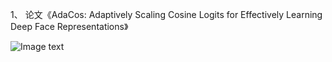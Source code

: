 1、 论文《AdaCos: Adaptively Scaling Cosine Logits for Effectively Learning Deep Face Representations》


![Image text](https://github.com/xialuxi/arcface-caffe/blob/master/AdaCos/Selection_167.png)
